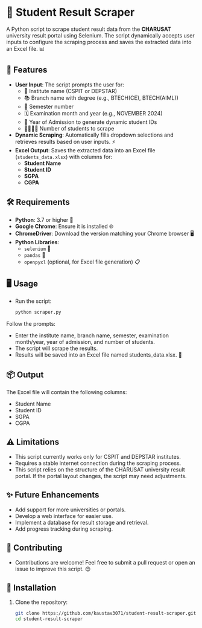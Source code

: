 # 📝 Student Result Scraper

A Python script to scrape student result data from the **CHARUSAT** university result portal using Selenium. The script dynamically accepts user inputs to configure the scraping process and saves the extracted data into an Excel file. 📊

## 🌟 Features

- **User Input**: The script prompts the user for:
  - 🏫 Institute name (CSPIT or DEPSTAR)
  - 📚 Branch name with degree (e.g., BTECH(CE), BTECH(AIML))
  - 📆 Semester number
  - 🗓️ Examination month and year (e.g., NOVEMBER 2024)
  - 🔢 Year of Admission to generate dynamic student IDs
  - 👩‍🎓👨‍🎓 Number of students to scrape
- **Dynamic Scraping**: Automatically fills dropdown selections and retrieves results based on user inputs. ⚡
- **Excel Output**: Saves the extracted data into an Excel file (`students_data.xlsx`) with columns for:
  - **Student Name**
  - **Student ID**
  - **SGPA**
  - **CGPA**

## 🛠️ Requirements

- **Python**: 3.7 or higher 🐍
- **Google Chrome**: Ensure it is installed 🌐
- **ChromeDriver**: Download the version matching your Chrome browser 🖥️
- **Python Libraries**:
  - `selenium` 🚗
  - `pandas` 🐼
  - `openpyxl` (optional, for Excel file generation) 📋

## 🖥️ Usage
  - Run the script:
    ```bash
    python scraper.py
  Follow the prompts:
  - Enter the institute name, branch name, semester, examination month/year, year of admission, and number of students.
  - The script will scrape the results.
  - Results will be saved into an Excel file named students_data.xlsx. 📁

## 📦 Output
   The Excel file will contain the following columns:
   - Student Name
   - Student ID
   - SGPA
   - CGPA

## ⚠️ Limitations
  - This script currently works only for CSPIT and DEPSTAR institutes.
  - Requires a stable internet connection during the scraping process.
  - This script relies on the structure of the CHARUSAT university result portal. If the portal layout changes, the script may need adjustments.

## ✨ Future Enhancements
  - Add support for more universities or portals.
  - Develop a web interface for easier use.
  - Implement a database for result storage and retrieval.
  - Add progress tracking during scraping.

## 🤝 Contributing
  - Contributions are welcome! Feel free to submit a pull request or open an issue to improve this script. 😊

## 🚀 Installation

1. Clone the repository:  
   ```bash
   git clone https://github.com/kaustav3071/student-result-scraper.git
   cd student-result-scraper
